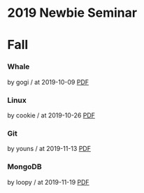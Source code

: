 # 2019 Newbie Seminar

# Fall

### Whale

by gogi / at 2019-10-09
[PDF](https://home.cdn.sparcs.org/gogi_1592202791545.pdf)

### Linux

by cookie / at 2019-10-26
[PDF](https://home.cdn.sparcs.org/cookie_1592202731468.pdf)

### Git

by youns / at 2019-11-13
[PDF](https://home.cdn.sparcs.org/youns_1592202807810.pdf)

### MongoDB

by loopy / at 2019-11-19
[PDF](https://home.cdn.sparcs.org/loopy_1592202825582.pdf)
